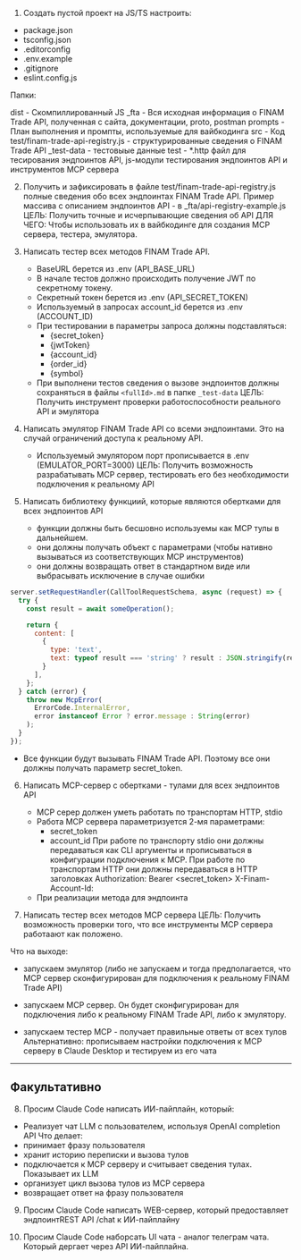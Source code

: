 1) Создать пустой проект на JS/TS
   настроить:
- package.json
- tsconfig.json
- .editorconfig
- .env.example
- .gitignore
- eslint.config.js

Папки:

dist         - Скомпиллированный JS
_fta         - Вся исходная информация о FINAM Trade API, полученная с сайта, документации, proto, postman
prompts      - План выполнения и промпты, используемые для вайбкодинга
src          - Код
test/finam-trade-api-registry.js     - структурированные сведения о FINAM Trade API
_test-data   - тестовыые данные
test         - *.http файл для тесирования эндпоинтов API, js-модули тестирования эндпоинтов API и инструментов MCP сервера

2) Получить и зафиксировать в файле test/finam-trade-api-registry.js
   полные сведения обо всех эндпоинтах FINAM Trade API.
   Пример массива с описанием эндпоинтов API - в _fta/api-registry-example.js
   ЦЕЛЬ: Получить точные и исчерпывающие сведения об API
   ДЛЯ ЧЕГО: Чтобы использовать их в вайбкодинге для создания MCP сервера, тестера, эмулятора.

3) Написать тестер всех методов FINAM Trade API.
    - BaseURL берется из .env (API_BASE_URL)
    - В начале тестов должно происходить получение JWT по секретному токену.
    - Секретный токен берется из .env (API_SECRET_TOKEN)
    - Используемый в запросах account_id берется из .env (ACCOUNT_ID)
    - При тестировании в параметры запроса должны подставляться:
        - {secret_token}
        - {jwtToken}
        - {account_id}
        - {order_id}
        - {symbol}
    - При выполнени тестов сведения о вызове эндпоинтов должны сохраняться в
      файлы `<fullId>.md` в папке `_test-data`
      ЦЕЛЬ: Получить инструмент проверки работоспособности реального API и эмулятора

4) Написать эмулятор FINAM Trade API со всеми эндпоинтами.
   Это на случай ограничений доступа к реальному API.
    - Используемый эмулятором порт прописывается в .env (EMULATOR_PORT=3000)
      ЦЕЛЬ: Получить возможность разрабатывать MCP сервер, тестировать его без
      необходимости подключения к реальному API

5) Написать библиотеку функциий, которые являются обертками для всех эндпоинтов API
    - функции должны быть бесшовно используемы как MCP тулы в дальнейшем.
    - они должны получать объект с параметрами (чтобы нативно вызываться из соответствующих MCP инструментов)
    - они должны возвращать ответ в стандартном виде или выбрасывать исключение в случае ошибки
```javascript
server.setRequestHandler(CallToolRequestSchema, async (request) => {
  try {
    const result = await someOperation();

    return {
      content: [
        {
          type: 'text',
          text: typeof result === 'string' ? result : JSON.stringify(result, null, 2)
        }
      ],
    };
  } catch (error) {
    throw new McpError(
      ErrorCode.InternalError,
      error instanceof Error ? error.message : String(error)
    );
  }
});
``` 

- Все функции будут вызывать FINAM Trade API. Поэтому все они должны получать параметр secret_token.

6) Написать MCP-сервер с обертками - тулами для всех эндпоинтов API
    - MCP серер должен уметь работать по транспортам HTTP, stdio
    - Работа MCP сервера параметризуется 2-мя параметрами:
        - secret_token
        - account_id
          При работе по транспорту stdio они должны передаваться как CLI аргументы и
          прописываться в конфигурации подключения к MCP.
          При работе по транспортам HTTP они должны передаваться в HTTP заголовках
          Authorization: Bearer <secret_token>
          X-Finam-Account-Id: <account-id>
    - При реализации метода для эндпоинта

7) Написать тестер всех методов MCP сервера
   ЦЕЛЬ: Получить возможность проверки того, что все инструменты MCP сервера работаают как положено.


Что на выходе:
- запускаем эмулятор
  (либо не запускаем и тогда предполагается, что MCP сервер сконфигурирован для
  подключения к реальному FINAM Trade API)

- запускаем MCP сервер. Он будет сконфигурирован для подключения либо к реальному
  FINAM Trade API, либо к эмулятору.

- запускаем тестер MCP - получает правильные ответы от всех тулов
  Альтернативно: прописываем настройки подключения к MCP серверу в Claude Desktop
  и тестируем из его чата

-----------------------------
Факультативно
-----------------------------

8) Просим Claude Code написать ИИ-пайплайн, который:
- Реализует чат LLM с пользователем, используя OpenAI completion API
  Что делает:
- принимает фразу пользователя
- хранит историю переписки и вызова тулов
- подключается к MCP серверу и считывает сведения тулах. Показывает их LLM
- организует цикл вызова тулов из MCP сервера
- возвращает ответ на фразу пользователя

9) Просим Claude Code написать WEB-сервер, который предоставляет эндпоинтREST API  /chat к ИИ-пайплайну


10) Просим Claude Code наборсать UI чата - аналог телеграм чата. Который дергает через API ИИ-пайплайна.
